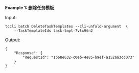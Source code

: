 **Example 1: 删除任务模板**



Input: 

```
tccli batch DeleteTaskTemplates --cli-unfold-argument  \
    --TaskTemplateIds task-tmpl-7vtx96n2
```

Output: 
```
{
    "Response": {
        "RequestId": "1b68e632-c0eb-4e85-b9ef-a152aa3cc073"
    }
}
```

